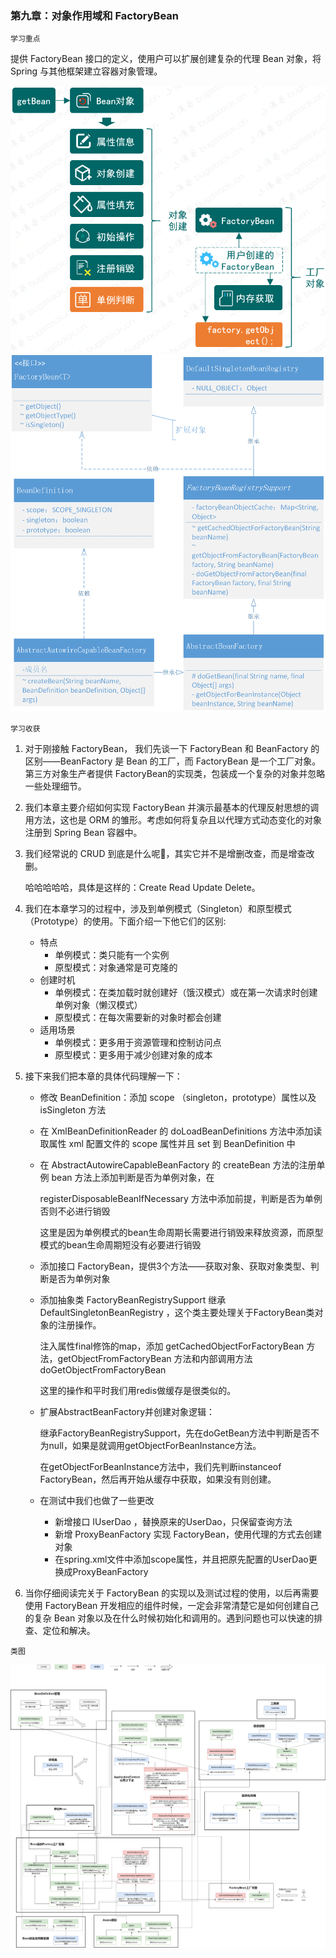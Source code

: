 ### 第九章：对象作用域和 FactoryBean

`学习重点`

提供 FactoryBean 接口的定义，使用户可以扩展创建复杂的代理 Bean 对象，将 Spring 与其他框架建立容器对象管理。

<img src="./pic/spring9_1.png">

<img src="./pic/spring9_2.png">

`学习收获`

1. 对于刚接触 FactoryBean， 我们先谈一下 FactoryBean 和 BeanFactory 的区别——BeanFactory 是 Bean 的工厂，而 FactoryBean 是一个工厂对象。第三方对象生产者提供 FactoryBean的实现类，包装成一个复杂的对象并忽略一些处理细节。

2. 我们本章主要介绍如何实现 FactoryBean 并演示最基本的代理反射思想的调用方法，这也是 ORM 的雏形。考虑如何将复杂且以代理方式动态变化的对象注册到 Spring Bean 容器中。

3. 我们经常说的 CRUD 到底是什么呢🤔，其实它并不是增删改查，而是增查改删。

   哈哈哈哈哈，具体是这样的：Create Read Update Delete。

4. 我们在本章学习的过程中，涉及到单例模式（Singleton）和原型模式（Prototype）的使用。下面介绍一下他它们的区别:

    - 特点
        - 单例模式：类只能有一个实例
        - 原型模式：对象通常是可克隆的
    - 创建时机
        - 单例模式：在类加载时就创建好（饿汉模式）或在第一次请求时创建单例对象（懒汉模式）
        - 原型模式：在每次需要新的对象时都会创建
    - 适用场景
        - 单例模式：更多用于资源管理和控制访问点
        - 原型模式：更多用于减少创建对象的成本

5. 接下来我们把本章的具体代码理解一下：

    - 修改 BeanDefinition：添加 scope （singleton，prototype）属性以及 isSingleton 方法

    - 在 XmlBeanDefinitionReader 的 doLoadBeanDefinitions 方法中添加读取属性 xml 配置文件的 scope 属性并且 set 到 BeanDefinition 中

    - 在 AbstractAutowireCapableBeanFactory 的 createBean 方法的注册单例 bean 方法上添加判断是否为单例对象，在

      registerDisposableBeanIfNecessary 方法中添加前提，判断是否为单例否则不必进行销毁

      这里是因为单例模式的bean生命周期长需要进行销毁来释放资源，而原型模式的bean生命周期短没有必要进行销毁

    - 添加接口 FactoryBean<T>，提供3个方法——获取对象、获取对象类型、判断是否为单例对象

    - 添加抽象类 FactoryBeanRegistrySupport 继承 DefaultSingletonBeanRegistry ，这个类主要处理关于FactoryBean类对象的注册操作。

      注入属性final修饰的map，添加 getCachedObjectForFactoryBean 方法，getObjectFromFactoryBean 方法和内部调用方法doGetObjectFromFactoryBean

      这里的操作和平时我们用redis做缓存是很类似的。

    - 扩展AbstractBeanFactory并创建对象逻辑：

      继承FactoryBeanRegistrySupport，先在doGetBean方法中判断是否不为null，如果是就调用getObjectForBeanInstance方法。

      在getObjectForBeanInstance方法中，我们先判断instanceof FactoryBean，然后再开始从缓存中获取，如果没有则创建。

    - 在测试中我们也做了一些更改

        - 新增接口 IUserDao ，替换原来的UserDao，只保留查询方法
        - 新增 ProxyBeanFactory 实现 FactoryBean，使用代理的方式去创建对象
        - 在spring.xml文件中添加scope属性，并且把原先配置的UserDao更换成ProxyBeanFactory

6. 当你仔细阅读完关于 FactoryBean 的实现以及测试过程的使用，以后再需要使用 FactoryBean 开发相应的组件时候，一定会非常清楚它是如何创建自己的复杂 Bean 对象以及在什么时候初始化和调用的。遇到问题也可以快速的排查、定位和解决。

`类图`

<img src="./pic/spring9_类图.drawio.png">

